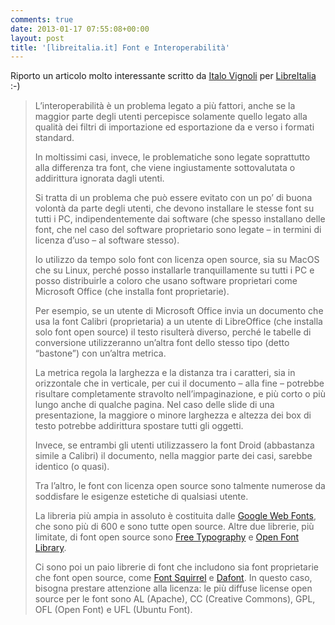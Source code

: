 ```yaml
---
comments: true
date: 2013-01-17 07:55:08+00:00
layout: post
title: '[libreitalia.it] Font e Interoperabilità'
---
```


Riporto un articolo molto interessante scritto da [Italo Vignoli](http://www.libreitalia.it/?p=19) per [LibreItalia](http://www.libreitalia.it/) :-)


<blockquote>L’interoperabilità è un problema legato a più fattori, anche se la maggior parte degli utenti percepisce solamente quello legato alla qualità dei filtri di importazione ed esportazione da e verso i formati standard.

In moltissimi casi, invece, le problematiche sono legate soprattutto alla differenza tra font, che viene ingiustamente sottovalutata o addirittura ignorata dagli utenti.

Si tratta di un problema che può essere evitato con un po’ di buona volontà da parte degli utenti, che devono installare le stesse font su tutti i PC, indipendentemente dai software (che spesso installano delle font, che nel caso del software proprietario sono legate – in termini di licenza d’uso – al software stesso).

Io utilizzo da tempo solo font con licenza open source, sia su MacOS che su Linux, perché posso installarle tranquillamente su tutti i PC e posso distribuirle a coloro che usano software proprietari come Microsoft Office (che installa font proprietarie).

Per esempio, se un utente di Microsoft Office invia un documento che usa la font Calibri (proprietaria) a un utente di LibreOffice (che installa solo font open source) il testo risulterà diverso, perché le tabelle di conversione utilizzeranno un’altra font dello stesso tipo (detto “bastone”) con un’altra metrica.

La metrica regola la larghezza e la distanza tra i caratteri, sia in orizzontale che in verticale, per cui il documento – alla fine – potrebbe risultare completamente stravolto nell’impaginazione, e più corto o più lungo anche di qualche pagina. Nel caso delle slide di una presentazione, la maggiore o minore larghezza e altezza dei box di testo potrebbe addirittura spostare tutti gli oggetti.

Invece, se entrambi gli utenti utilizzassero la font Droid (abbastanza simile a Calibri) il documento, nella maggior parte dei casi, sarebbe identico (o quasi).

Tra l’altro, le font con licenza open source sono talmente numerose da soddisfare le esigenze estetiche di qualsiasi utente.

La libreria più ampia in assoluto è costituita dalle [Google Web Fonts](http://www.google.com/webfonts), che sono più di 600 e sono tutte open source. Altre due librerie, più limitate, di font open source sono [Free Typography](http://freetypography.com/) e [Open Font Library](http://openfontlibrary.org/en).

Ci sono poi un paio librerie di font che includono sia font proprietarie che font open source, come [Font Squirrel](http://www.fontsquirrel.com/) e [Dafont](http://www.dafont.com/). In questo caso, bisogna prestare attenzione alla licenza: le più diffuse license open source per le font sono AL (Apache), CC (Creative Commons), GPL, OFL (Open Font) e UFL (Ubuntu Font).</blockquote>
